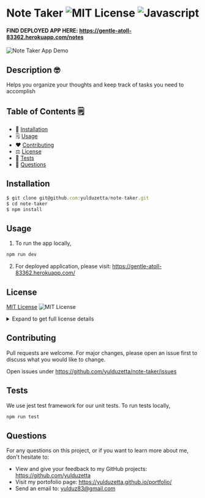 
# Note Taker ![MIT License](https://img.shields.io/badge/mit-brightgreen) ![Javascript](https://img.shields.io/github/languages/top/nielsenjared/badmath)

#### FIND DEPLOYED APP HERE: https://gentle-atoll-83362.herokuapp.com/notes

![Note Taker App Demo](https://user-images.githubusercontent.com/13324397/108617807-cd589280-73de-11eb-9af7-42d3c06a15ad.gif)

## Description 🤓
Helps you organize your  thoughts and keep track of tasks you  need to accomplish
  
## Table of Contents 🗒️
* 🔧 [Installation](#installation)
* 🗒️ [Usage](#usage)
* ❤️  [Contributing](#contributing)
* ⚖️  [License](#license)
* 🧐 [Tests](#tests)
* 📩 [Questions](#questions)

## Installation
```typescript
$ git clone git@github.com:yulduzetta/note-taker.git
$ cd note-taker
$ npm install
```
  
## Usage 
1. To run the app locally, 
```typescript
npm run dev
```
2. For deployed application, please visit: https://gentle-atoll-83362.herokuapp.com/
  
##  License

  <a href="http://choosealicense.com/licenses/mit/" target="_blank">MIT License</a> ![MIT License](https://img.shields.io/badge/mit-brightgreen) 
  <details close>
  <summary>Expand to get full license details</summary>
  <p>MIT License

Copyright (c) [2021] [Next Generation Solutions, Inc.]

Permission is hereby granted, free of charge, to any person obtaining a copy
of this software and associated documentation files (the "Software"), to deal
in the Software without restriction, including without limitation the rights
to use, copy, modify, merge, publish, distribute, sublicense, and/or sell
copies of the Software, and to permit persons to whom the Software is
furnished to do so, subject to the following conditions:

The above copyright notice and this permission notice shall be included in all
copies or substantial portions of the Software.

THE SOFTWARE IS PROVIDED "AS IS", WITHOUT WARRANTY OF ANY KIND, EXPRESS OR
IMPLIED, INCLUDING BUT NOT LIMITED TO THE WARRANTIES OF MERCHANTABILITY,
FITNESS FOR A PARTICULAR PURPOSE AND NONINFRINGEMENT. IN NO EVENT SHALL THE
AUTHORS OR COPYRIGHT HOLDERS BE LIABLE FOR ANY CLAIM, DAMAGES OR OTHER
LIABILITY, WHETHER IN AN ACTION OF CONTRACT, TORT OR OTHERWISE, ARISING FROM,
OUT OF OR IN CONNECTION WITH THE SOFTWARE OR THE USE OR OTHER DEALINGS IN THE
SOFTWARE.
</p>
  </details> 
    
  
## Contributing
Pull requests are welcome. For major changes, please open an issue first to discuss what you would like to change.

Open issues under https://github.com/yulduzetta/note-taker/issues
  
## Tests
We use jest test framework for our unit tests. To run tests locally,
```typescript
npm run test
```

## Questions
For any questions on this project, or if you want to learn more about me, don't hesitate to:
- View and give your feedback to my GitHub projects:  https://github.com/yulduzetta
- Visit my portofolio page: https://yulduzetta.github.io/portfolio/
- Send an email to: yulduz83@gmail.com
